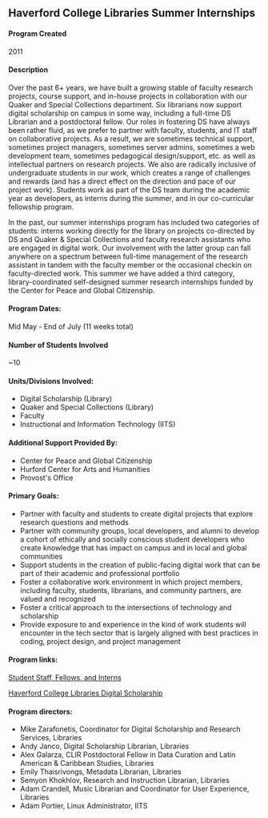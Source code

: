 ## Haverford College Libraries Summer Internships

#### Program Created
2011

#### Description
Over the past 6+ years, we have built a growing stable of faculty research projects, course support, and in-house projects in collaboration with our Quaker and Special Collections department. Six librarians now support digital scholarship on campus in some way, including a full-time DS Librarian and a postdoctoral fellow. Our roles in fostering DS have always been rather fluid, as we prefer to partner with faculty, students, and IT staff on collaborative projects. As a result, we are sometimes technical support, sometimes project managers, sometimes server admins, sometimes a web development team, sometimes pedagogical design/support, etc. as well as intellectual partners on research projects. We also are radically inclusive of undergraduate students in our work, which creates a range of challenges and rewards (and has a direct effect on the direction and pace of our project work). Students work as part of the DS team during the academic year as developers, as interns during the summer, and in our co-curricular fellowship program. 

In the past, our summer internships program has included two categories of students: interns working directly for the library on projects co-directed by DS and Quaker & Special Collections and faculty research assistants who are engaged in digital work. Our involvement with the latter group can fall anywhere on a spectrum between full-time management of the research assistant in tandem with the faculty member or the occasional checkin on faculty-directed work. This summer we have added a third category, library-coordinated self-designed summer research internships funded by the Center for Peace and Global Citizenship.

#### Program Dates: 
Mid May - End of July (11 weeks total)

#### Number of Students Involved
~10

#### Units/Divisions Involved:
- Digital Scholarship (Library)
- Quaker and Special Collections (Library)
- Faculty
- Instructional and Information Technology (IITS)

#### Additional Support Provided By:
- Center for Peace and Global Citizenship
- Hurford Center for Arts and Humanities
- Provost's Office

#### Primary Goals:
- Partner with faculty and students to create digital projects that explore research questions and methods
- Partner with community groups, local developers, and alumni to develop a cohort of ethically and socially conscious student developers who create knowledge that has impact on campus and in local and global communities
- Support students in the creation of public-facing digital work that can be part of their academic and professional portfolio
- Foster a collaborative work environment in which project members, including faculty, students, librarians, and community partners, are valued and recognized
- Foster a critical approach to the intersections of technology and scholarship
- Provide exposure to and experience in the kind of work students will encounter in the tech sector that is largely aligned with best practices in coding, project design, and project management

#### Program links:
[Student Staff, Fellows, and Interns](https://www.haverford.edu/library/digital-scholarship/student-staff)

[Haverford College Libraries Digital Scholarship](https://www.haverford.edu/library/digital-scholarship)

#### Program directors:
- Mike Zarafonetis, Coordinator for Digital Scholarship and Research Services, Libraries
- Andy Janco, Digital Scholarship Librarian, Libraries
- Alex Galarza, CLIR Postdoctoral Fellow in Data Curation and Latin American & Caribbean Studies, Libraries
- Emily Thaisrivongs, Metadata Librarian, Libraries
- Semyon Khokhlov, Research and Instruction Librarian, Libraries
- Adam Crandell, Music Librarian and Coordinator for User Experience, Libraries
- Adam Portier, Linux Administrator, IITS
